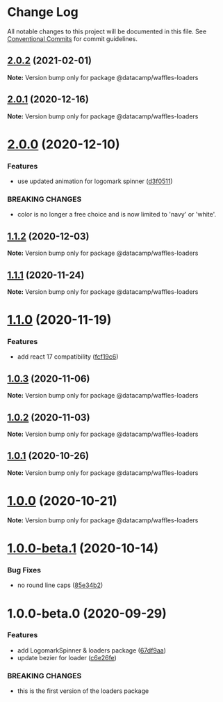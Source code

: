 # Change Log

All notable changes to this project will be documented in this file.
See [Conventional Commits](https://conventionalcommits.org) for commit guidelines.

## [2.0.2](https://github.com/datacamp/design-system/compare/@datacamp/waffles-loaders@2.0.1...@datacamp/waffles-loaders@2.0.2) (2021-02-01)

**Note:** Version bump only for package @datacamp/waffles-loaders





## [2.0.1](https://github.com/datacamp/design-system/compare/@datacamp/waffles-loaders@2.0.0...@datacamp/waffles-loaders@2.0.1) (2020-12-16)

**Note:** Version bump only for package @datacamp/waffles-loaders





# [2.0.0](https://github.com/datacamp/design-system/compare/@datacamp/waffles-loaders@1.1.2...@datacamp/waffles-loaders@2.0.0) (2020-12-10)


### Features

* use updated animation for logomark spinner ([d3f0511](https://github.com/datacamp/design-system/commit/d3f0511))


### BREAKING CHANGES

* color is no longer a free choice and is now limited to 'navy' or 'white'.





## [1.1.2](https://github.com/datacamp/design-system/compare/@datacamp/waffles-loaders@1.1.1...@datacamp/waffles-loaders@1.1.2) (2020-12-03)

**Note:** Version bump only for package @datacamp/waffles-loaders





## [1.1.1](https://github.com/datacamp/design-system/compare/@datacamp/waffles-loaders@1.1.0...@datacamp/waffles-loaders@1.1.1) (2020-11-24)

**Note:** Version bump only for package @datacamp/waffles-loaders





# [1.1.0](https://github.com/datacamp/design-system/compare/@datacamp/waffles-loaders@1.0.3...@datacamp/waffles-loaders@1.1.0) (2020-11-19)


### Features

* add react 17 compatibility ([fcf19c6](https://github.com/datacamp/design-system/commit/fcf19c6))





## [1.0.3](https://github.com/datacamp/design-system/compare/@datacamp/waffles-loaders@1.0.2...@datacamp/waffles-loaders@1.0.3) (2020-11-06)

**Note:** Version bump only for package @datacamp/waffles-loaders





## [1.0.2](https://github.com/datacamp/design-system/compare/@datacamp/waffles-loaders@1.0.1...@datacamp/waffles-loaders@1.0.2) (2020-11-03)

**Note:** Version bump only for package @datacamp/waffles-loaders





## [1.0.1](https://github.com/datacamp/design-system/compare/@datacamp/waffles-loaders@1.0.0...@datacamp/waffles-loaders@1.0.1) (2020-10-26)

**Note:** Version bump only for package @datacamp/waffles-loaders





# [1.0.0](https://github.com/datacamp/design-system/compare/@datacamp/waffles-loaders@1.0.0-beta.1...@datacamp/waffles-loaders@1.0.0) (2020-10-21)

**Note:** Version bump only for package @datacamp/waffles-loaders





# [1.0.0-beta.1](https://github.com/datacamp/design-system/compare/@datacamp/waffles-loaders@1.0.0-beta.0...@datacamp/waffles-loaders@1.0.0-beta.1) (2020-10-14)


### Bug Fixes

* no round line caps ([85e34b2](https://github.com/datacamp/design-system/commit/85e34b2))





# 1.0.0-beta.0 (2020-09-29)


### Features

* add LogomarkSpinner & loaders package ([67df9aa](https://github.com/datacamp/design-system/commit/67df9aa))
* update bezier for loader ([c6e26fe](https://github.com/datacamp/design-system/commit/c6e26fe))


### BREAKING CHANGES

* this is the first version of the loaders package
